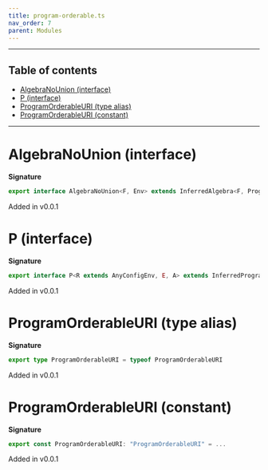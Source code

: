 ```yaml
---
title: program-orderable.ts
nav_order: 7
parent: Modules
---
```


---

<h2 class="text-delta">Table of contents</h2>

- [AlgebraNoUnion (interface)](#algebranounion-interface)
- [P (interface)](#p-interface)
- [ProgramOrderableURI (type alias)](#programorderableuri-type-alias)
- [ProgramOrderableURI (constant)](#programorderableuri-constant)

---

# AlgebraNoUnion (interface)

**Signature**

```ts
export interface AlgebraNoUnion<F, Env> extends InferredAlgebra<F, ProgramOrderableURI, Env> {}
```

Added in v0.0.1

# P (interface)

**Signature**

```ts
export interface P<R extends AnyConfigEnv, E, A> extends InferredProgram<R, E, A, ProgramOrderableURI> {}
```

Added in v0.0.1

# ProgramOrderableURI (type alias)

**Signature**

```ts
export type ProgramOrderableURI = typeof ProgramOrderableURI
```

Added in v0.0.1

# ProgramOrderableURI (constant)

**Signature**

```ts
export const ProgramOrderableURI: "ProgramOrderableURI" = ...
```

Added in v0.0.1
